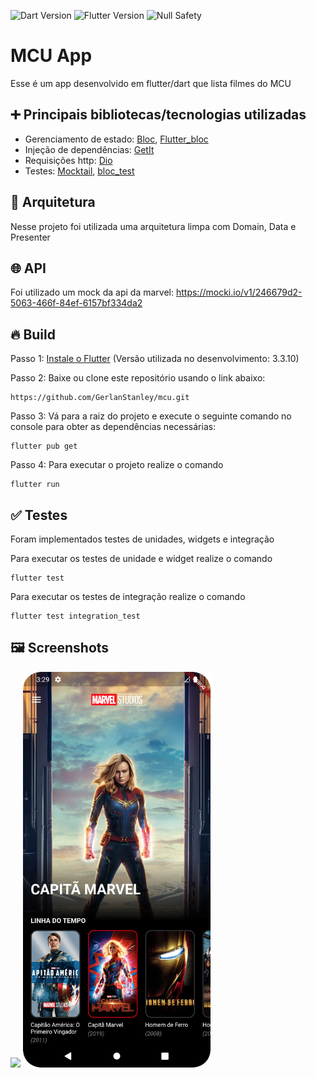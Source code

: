 ![Dart Version](https://img.shields.io/static/v1?label=dart&message=2.18.6&color=00579d)
![Flutter Version](https://img.shields.io/static/v1?label=flutter&message=3.3.10&color=42a5f5)
![Null Safety](https://img.shields.io/static/v1?label=null-safety&message=done&color=success)

# MCU App
Esse é um app desenvolvido em flutter/dart que lista filmes do MCU

## ➕ Principais bibliotecas/tecnologias utilizadas
- Gerenciamento de estado: [Bloc](https://pub.dev/packages/bloc), [Flutter_bloc](https://pub.dev/packages/flutter_bloc)
- Injeção de dependências: [GetIt](https://pub.dev/packages/get_it)
- Requisições http: [Dio](https://pub.dev/packages/dio)
- Testes: [Mocktail](https://pub.dev/packages/mocktail), [bloc_test](https://pub.dev/packages/bloc_test)

## 📐 Arquitetura
Nesse projeto foi utilizada uma arquitetura limpa com Domain, Data e Presenter

## 🌐 API
Foi utilizado um mock da api da marvel: https://mocki.io/v1/246679d2-5063-466f-84ef-6157bf334da2

## 🔥 Build
Passo 1: [Instale o Flutter](https://docs.flutter.dev/get-started/install)
(Versão utilizada no desenvolvimento: 3.3.10)

Passo 2: Baixe ou clone este repositório usando o link abaixo:
```
https://github.com/GerlanStanley/mcu.git
```

Passo 3: Vá para a raiz do projeto e execute o seguinte comando no console para obter as dependências necessárias:
```
flutter pub get
```

Passo 4: Para executar o projeto realize o comando
```
flutter run
```

## ✅ Testes
Foram implementados testes de unidades, widgets e integração

Para executar os testes de unidade e widget realize o comando
```
flutter test
```

Para executar os testes de integração realize o comando
```
flutter test integration_test
```

## 🖼️ Screenshots
<p float="left">
    <img src="./screenshots/1.png" width="300" />
    <img src="./screenshots/2.png" width="300" /> 
</p>